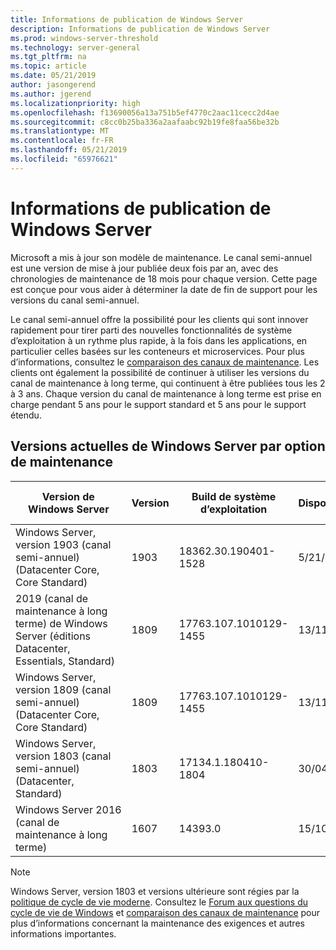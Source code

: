 ```yaml
---
title: Informations de publication de Windows Server
description: Informations de publication de Windows Server
ms.prod: windows-server-threshold
ms.technology: server-general
ms.tgt_pltfrm: na
ms.topic: article
ms.date: 05/21/2019
author: jasongerend
ms.author: jgerend
ms.localizationpriority: high
ms.openlocfilehash: f13690056a13a751b5ef4770c2aac11cecc2d4ae
ms.sourcegitcommit: c8cc0b25ba336a2aafaabc92b19fe8faa56be32b
ms.translationtype: MT
ms.contentlocale: fr-FR
ms.lasthandoff: 05/21/2019
ms.locfileid: "65976621"
---
```

# <a name="windows-server-release-information"></a>Informations de publication de Windows Server

Microsoft a mis à jour son modèle de maintenance. Le canal semi-annuel est une version de mise à jour publiée deux fois par an, avec des chronologies de maintenance de 18 mois pour chaque version. Cette page est conçue pour vous aider à déterminer la date de fin de support pour les versions du canal semi-annuel.

Le canal semi-annuel offre la possibilité pour les clients qui sont innover rapidement pour tirer parti des nouvelles fonctionnalités de système d’exploitation à un rythme plus rapide, à la fois dans les applications, en particulier celles basées sur les conteneurs et microservices. Pour plus d’informations, consultez le [comparaison des canaux de maintenance](..\get-started-19\servicing-channels-19.md). Les clients ont également la possibilité de continuer à utiliser les versions du canal de maintenance à long terme, qui continuent à être publiées tous les 2 à 3 ans. Chaque version du canal de maintenance à long terme est prise en charge pendant 5 ans pour le support standard et 5 ans pour le support étendu.

## <a name="windows-server-current-versions-by-servicing-option"></a>Versions actuelles de Windows Server par option de maintenance

| Version de Windows Server | Version | Build de système d’exploitation | Disponibilité | Date de fin du support standard|Date de fin du support étendu |
|----------------|---------|----------|----------|---------|----------|
| Windows Server, version 1903 (canal semi-annuel) (Datacenter Core, Core Standard) | 1903  | 18362.30.190401-1528 | 5/21/2019 | 12/08/2020 | Note de révision |
|2019 (canal de maintenance à long terme) de Windows Server (éditions Datacenter, Essentials, Standard)|1809|17763.107.1010129-1455|13/11/2018|01/09/2024|01/09/2029|
|Windows Server, version 1809 (canal semi-annuel) (Datacenter Core, Core Standard)|1809|17763.107.1010129-1455|13/11/2018|5/12/2020|Note de révision|
| Windows Server, version 1803 (canal semi-annuel) (Datacenter, Standard)| 1803 |17134.1.180410-1804 |30/04/2018| 12/11/2019|Note de révision|
| Windows Server 2016 (canal de maintenance à long terme)| 1607 | 14393.0 | 15/10/2016 |11/01/2022| 11/01/2027|

>[!NOTE]
> Windows Server, version 1803 et versions ultérieure sont régies par la [politique de cycle de vie moderne](https://support.microsoft.com/help/30881). Consultez le [Forum aux questions du cycle de vie de Windows](https://support.microsoft.com/help/18581/lifecycle-faq-windows-products) et [comparaison des canaux de maintenance](..\get-started-19\servicing-channels-19.md) pour plus d’informations concernant la maintenance des exigences et autres informations importantes.
